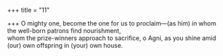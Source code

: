 +++
title = "11"

+++
O mighty one, become the one for us to proclaim—(as him) in whom  the well-born patrons find nourishment,  
whom the prize-winners approach to sacrifice, o Agni, as you shine  amid (our) own offspring in (your) own house.  